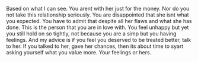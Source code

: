 Based on what I can see. You arent with her just for the money. Nor do you not take this relationship seriously. You are disappointed that she isnt what you expected. You have to admit that despite all her flaws and what she has done. This is the person that you are in love with. You feel unhappy but yet you still hold on so tightly, not because you are a simp but you having feelings. And my advice is if you feel you deserved to be treated better, talk to her. If you talked to her, gave her chances, then its about time to syart asking yourself what you value more. Your feelings or hers.
